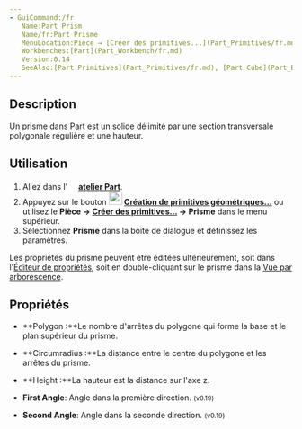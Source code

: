 ```yaml
---
- GuiCommand:/fr
   Name:Part Prism
   Name/fr:Part Prisme
   MenuLocation:Pièce → [Créer des primitives...](Part_Primitives/fr.md) → Prisme
   Workbenches:[Part](Part_Workbench/fr.md)
   Version:0.14
   SeeAlso:[Part Primitives](Part_Primitives/fr.md), [Part Cube](Part_Box/fr.md)
---
```



</div>

## Description

Un prisme dans Part est un solide délimité par une section transversale polygonale régulière et une hauteur.

## Utilisation


<div class="mw-translate-fuzzy">

1.  Allez dans l\'**<img src="images/Workbench_Part.svg" width=16px> [atelier Part](Part_Workbench/fr.md)**.
2.  Appuyez sur le bouton **<img src="images/Part_Primitives.svg" width=24px> [Création de primitives géométriques...](Part_Primitives/fr.md)** ou utilisez le **Pièce → [Créer des primitives...](Part_Primitives/fr.md) → Prisme** dans le menu supérieur.
3.  Sélectionnez **Prisme** dans la boite de dialogue et définissez les paramètres.


</div>

Les propriétés du prisme peuvent être éditées ultérieurement, soit dans l\'[Éditeur de propriétés](Property_editor/fr.md), soit en double-cliquant sur le prisme dans la [Vue par arborescence](Tree_view/fr.md).

## Propriétés

-    **Polygon :**Le nombre d\'arrêtes du polygone qui forme la base et le plan supérieur du prisme.

-    **Circumradius :**La distance entre le centre du polygone et les arrêtes du prisme.

-    **Height :**La hauteur est la distance sur l\'axe z.

-    **First Angle**: Angle dans la première direction. <small>(v0.19)</small> 

-    **Second Angle**: Angle dans la seconde direction. <small>(v0.19)</small> 


<div class="mw-translate-fuzzy">





</div>


 
